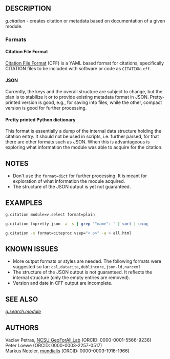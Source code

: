 ## DESCRIPTION

*g.citation* - creates citation or metadata based on documentation of a
given module.

### Formats

#### Citation File Format

[Citation File Format](https://citation-file-format.github.io/) (CFF) is
a YAML based format for citations, specifically CITATION files to be
included with software or code as `CITATION.cff`.

#### JSON

Currently, the keys and the overall structure are subject to change, but
the plan is to stabilize it or to provide existing metadata format in
JSON. Pretty-printed version is good, e.g., for saving into files, while
the other, compact version is good for further processing.

#### Pretty printed Python dictionary

This format is essentially a dump of the internal data structure holding
the citation entry. It should not be used in scripts, i.e. further
parsed, for that there are other formats such as JSON. When this is
advantageous is exploring what information the module was able to
acquire for the citation.

## NOTES

- Don't use the `format=dict` for further processing. It is meant for
    exploration of what information the module acquired.
- The structure of the JSON output is yet not guaranteed.

## EXAMPLES

```sh
g.citation module=v.select format=plain
```

```sh
g.citation f=pretty-json -a -s | grep '"name": ' | sort | uniq
```

```sh
g.citation -s format=citeproc vsep="< p>" -a > all.html
```

## KNOWN ISSUES

- More output formats or styles are needed. The following formats were
    suggested so far: `csl,datacite,dublincore,json-ld,narcxml`
- The structure of the JSON output is not guaranteed. It reflects the
    internal structure (only the empty entries are removed).
- Version and date in CFF output are incomplete.

## SEE ALSO

*[g.search.module](https://grass.osgeo.org/grass-stable/manuals/g.search.module.html)*

## AUTHORS

Vaclav Petras, [NCSU GeoForAll
Lab](https://geospatial.ncsu.edu/geoforall/) (ORCID:
0000-0001-5566-9236)  
Peter Loewe (ORCID: 0000-0003-2257-0517)  
Markus Neteler, [mundialis](https://www.mundialis.de) (ORCID:
0000-0003-1916-1966)
